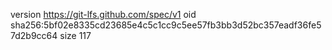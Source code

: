 version https://git-lfs.github.com/spec/v1
oid sha256:5bf02e8335cd23685e4c5c1cc9c5ee57fb3bb3d52bc357eadf36fe57d2b9cc64
size 117
